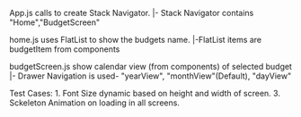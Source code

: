 App.js calls to create Stack Navigator.
|- Stack Navigator contains "Home","BudgetScreen"

home.js uses FlatList to show the budgets name.
|-FlatList items are budgetItem from components

budgetScreen.js show calendar view (from components) of selected budget
|- Drawer Navigation is used- "yearView", "monthView"(Default), "dayView"

Test Cases: 
    1. Font Size dynamic based on height and width of screen.
    3. Sckeleton Animation on loading in all screens.

